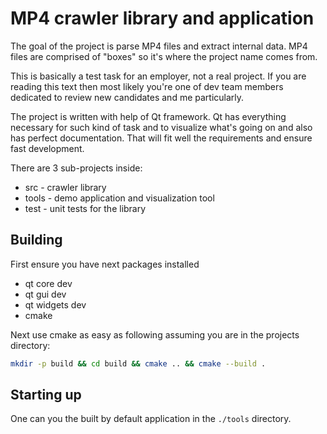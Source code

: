 # MP4 crawler library and application

The goal of the project is parse MP4 files and extract internal data. MP4 files are comprised of "boxes" so it's where the project name comes from.

This is basically a test task for an employer, not a real project. If you are reading this text then most likely you're one of dev team members dedicated to review new candidates and me particularly.

The project is written with help of Qt framework. Qt has everything necessary for such kind of task and to visualize what's going on and also has perfect documentation. That will fit well the requirements and ensure fast development.

There are 3 sub-projects inside:

- src - crawler library
- tools - demo application and visualization tool
- test - unit tests for the library

## Building

First ensure you have next packages installed

- qt core dev
- qt gui dev
- qt widgets dev
- cmake

Next use cmake as easy as following assuming you are in the projects directory:

```bash
mkdir -p build && cd build && cmake .. && cmake --build .
```

## Starting up

One can you the built by default application in the `./tools` directory.
